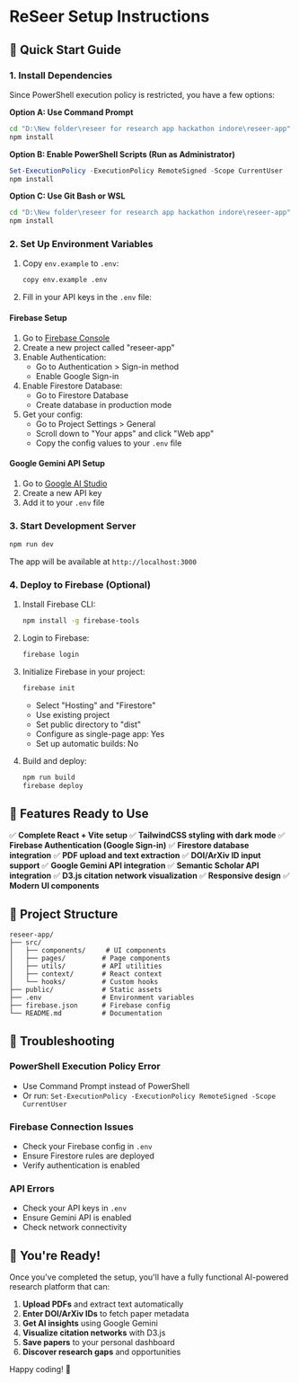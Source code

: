 # ReSeer Setup Instructions

## 🚀 Quick Start Guide

### 1. Install Dependencies

Since PowerShell execution policy is restricted, you have a few options:

**Option A: Use Command Prompt**
```cmd
cd "D:\New folder\reseer for research app hackathon indore\reseer-app"
npm install
```

**Option B: Enable PowerShell Scripts (Run as Administrator)**
```powershell
Set-ExecutionPolicy -ExecutionPolicy RemoteSigned -Scope CurrentUser
npm install
```

**Option C: Use Git Bash or WSL**
```bash
cd "D:\New folder\reseer for research app hackathon indore\reseer-app"
npm install
```

### 2. Set Up Environment Variables

1. Copy `env.example` to `.env`:
   ```bash
   copy env.example .env
   ```

2. Fill in your API keys in the `.env` file:

#### Firebase Setup
1. Go to [Firebase Console](https://console.firebase.google.com/)
2. Create a new project called "reseer-app"
3. Enable Authentication:
   - Go to Authentication > Sign-in method
   - Enable Google Sign-in
4. Enable Firestore Database:
   - Go to Firestore Database
   - Create database in production mode
5. Get your config:
   - Go to Project Settings > General
   - Scroll down to "Your apps" and click "Web app"
   - Copy the config values to your `.env` file

#### Google Gemini API Setup
1. Go to [Google AI Studio](https://makersuite.google.com/app/apikey)
2. Create a new API key
3. Add it to your `.env` file

### 3. Start Development Server

```bash
npm run dev
```

The app will be available at `http://localhost:3000`

### 4. Deploy to Firebase (Optional)

1. Install Firebase CLI:
   ```bash
   npm install -g firebase-tools
   ```

2. Login to Firebase:
   ```bash
   firebase login
   ```

3. Initialize Firebase in your project:
   ```bash
   firebase init
   ```
   - Select "Hosting" and "Firestore"
   - Use existing project
   - Set public directory to "dist"
   - Configure as single-page app: Yes
   - Set up automatic builds: No

4. Build and deploy:
   ```bash
   npm run build
   firebase deploy
   ```

## 🎯 Features Ready to Use

✅ **Complete React + Vite setup**
✅ **TailwindCSS styling with dark mode**
✅ **Firebase Authentication (Google Sign-in)**
✅ **Firestore database integration**
✅ **PDF upload and text extraction**
✅ **DOI/ArXiv ID input support**
✅ **Google Gemini API integration**
✅ **Semantic Scholar API integration**
✅ **D3.js citation network visualization**
✅ **Responsive design**
✅ **Modern UI components**

## 🔧 Project Structure

```
reseer-app/
├── src/
│   ├── components/     # UI components
│   ├── pages/         # Page components
│   ├── utils/         # API utilities
│   ├── context/       # React context
│   └── hooks/         # Custom hooks
├── public/            # Static assets
├── .env               # Environment variables
├── firebase.json      # Firebase config
└── README.md          # Documentation
```

## 🚨 Troubleshooting

### PowerShell Execution Policy Error
- Use Command Prompt instead of PowerShell
- Or run: `Set-ExecutionPolicy -ExecutionPolicy RemoteSigned -Scope CurrentUser`

### Firebase Connection Issues
- Check your Firebase config in `.env`
- Ensure Firestore rules are deployed
- Verify authentication is enabled

### API Errors
- Check your API keys in `.env`
- Ensure Gemini API is enabled
- Check network connectivity

## 🎉 You're Ready!

Once you've completed the setup, you'll have a fully functional AI-powered research platform that can:

1. **Upload PDFs** and extract text automatically
2. **Enter DOI/ArXiv IDs** to fetch paper metadata
3. **Get AI insights** using Google Gemini
4. **Visualize citation networks** with D3.js
5. **Save papers** to your personal dashboard
6. **Discover research gaps** and opportunities

Happy coding! 🚀

